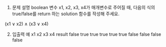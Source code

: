 1. 문제 설명
   boolean 변수 x1, x2, x3, x4가 매개변수로 주어질 때, 다음의 식의 true/false를 return 하는 solution 함수를 작성해 주세요.

(x1 ∨ x2) ∧ (x3 ∨ x4)

2. 입출력 예
   x1 x2 x3 x4 result
   false true true true true
   true false false false false
